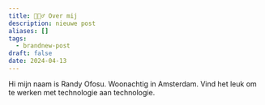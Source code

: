 ```yaml
---
title: 🙋🏿‍♂️ Over mij
description: nieuwe post
aliases: []
tags:
  - brandnew-post
draft: false
date: 2024-04-13
---
```


Hi mijn naam is Randy Ofosu. 
Woonachtig in Amsterdam.
Vind het leuk om te werken met technologie aan technologie.